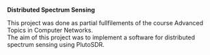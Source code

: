 **Distributed Spectrum Sensing**

This project was done as partial fullfilements of the course Advanced Topics in Computer Networks.\
The aim of this project was to implement a software for distributed spectrum sensing using PlutoSDR.

